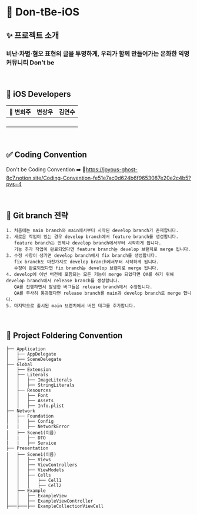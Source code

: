 # 👻 Don-tBe-iOS 

## ✨ 프로젝트 소개
### 비난·차별·혐오 표현의 글을 투명하게, 우리가 함께 만들어가는 온화한 익명 커뮤니티 Don’t be

<br>

## 🍎 iOS Developers
| 👑 변희주 | 변상우 | 김연수 |
| :--------: | :--------: | :--------: |
| | | |
| | | |
| | | |
| | | |

<br>

## ✅ Coding Convention
Don't be Coding Convention  ➡️ 
🔗https://joyous-ghost-8c7.notion.site/Coding-Convention-fe51e7ac0d624b6f9653087e20e2c4b5?pvs=4

<br>

## 🧬 Git branch 전략
~~~ 
1️. 처음에는 main branch와 main에서부터 시작된 develop branch가 존재합니다.
2️. 새로운 작업이 있는 경우 develop branch에서 feature branch를 생성합니다. 
   feature branch는 언제나 develop branch에서부터 시작하게 됩니다. 
   기능 추가 작업이 완료되었다면 feature branch는 develop 브랜치로 merge 됩니다. 
3️. 수정 사항이 생기면 develop branch에서 fix branch를 생성합니다. 
   fix branch도 마찬가지로 develop branch에서부터 시작하게 됩니다. 
   수정이 완료되었다면 fix branch는 develop 브랜치로 merge 됩니다. 
4️. develop에 이번 버전에 포함되는 모든 기능이 merge 되었다면 QA를 하기 위해 develop branch에서 release branch를 생성합니다. 
   QA를 진행하면서 발생한 버그들은 release branch에서 수정됩니다. 
   QA를 무사히 통과했다면 release branch를 main과 develop branch로 merge 합니다.
5️. 마지막으로 출시된 main 브랜치에서 버전 태그를 추가합니다.
~~~

<br>

## 📁 Project Foldering Convention
~~~
├── Application
│   ├── AppDelegate
│   ├── SceneDelegate
├── Global
│   ├── Extension
│   ├── Literals
│   │   ├── ImageLiterals
│   │   ├── StringLiterals
│   ├── Resources
│   │   ├── Font
│   │   ├── Assets
│   │   ├── Info.plist
├── Network
│   ├── Foundation
│   |   ├── Config
|   |   ├── NetworkError
│   ├── Scene1(이름)
│   |   ├── DTO
|   |   ├── Service
├── Presentation
│   ├── Scene1(이름)
│   │   ├── Views
│   │   ├── ViewControllers
│   │   ├── ViewModels
│   │   ├── Cells
│   │   │   ├── Cell1
│   │   │   ├── Cell2
│   ├── Example
│   │   ├── ExampleView
│   │   ├── ExampleViewController
├───├───├── ExampleCollectionViewCell
~~~
